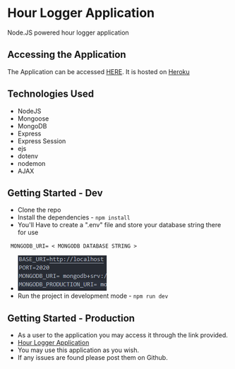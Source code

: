 # Hour Logger Application
Node.JS powered hour logger application


## Accessing the Application

The Application can be accessed [HERE](https://hour-logger-app.herokuapp.com/).
It is hosted on [Heroku](https://www.heroku.com)

## Technologies Used

- NodeJS
- Mongoose
- MongoDB
- Express
- Express Session
- ejs
- dotenv
- nodemon
- AJAX

## Getting Started - Dev

- Clone the repo
- Install the dependencies -  `npm install`
- You'll Have to create a ".env" file and store your database string there for use
```
 MONGODB_URI= < MONGODB DATABASE STRING >
```
- ![.envVariables](static/img/readme/.envVariables.PNG)
- Run the project in development mode - `npm run dev`

## Getting Started - Production

- As a user to the application you may access it through the link provided.
- [Hour Logger Application](https://hour-logger-app.herokuapp.com/)
- You may use this application as you wish.
- If any issues are found please post them on Github.


